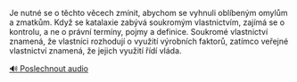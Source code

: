 
Je nutné se o těchto věcech zmínit, abychom se vyhnuli oblíbeným omylům a zmatkům. Když se katalaxie zabývá soukromým vlastnictvím, zajímá se o kontrolu, a ne o právní termíny, pojmy a definice. Soukromé vlastnictví znamená, že vlastníci rozhodují o využití výrobních faktorů, zatímco veřejné vlastnictví znamená, že jejich využití řídí vláda.

[🔊 Poslechnout audio](/data/7-paragraphs/audio/chapter_137/para_011-Je-nutn-se-o-tchto-vcech-zmnit-abychom-se-vyh.mp3)
